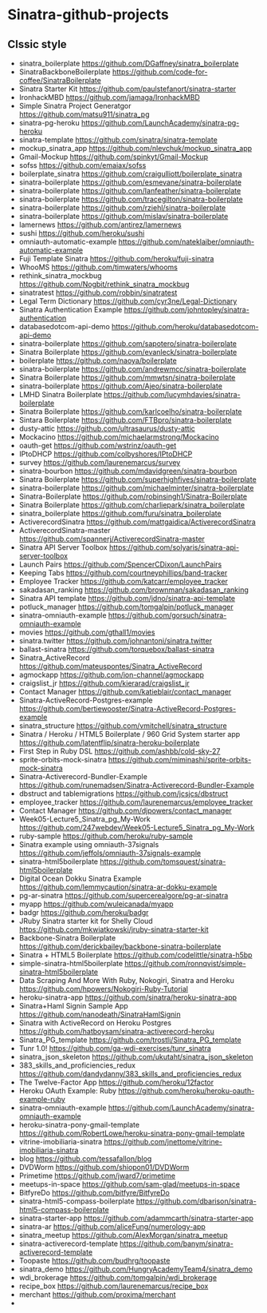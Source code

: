# Sinatra-github-projects

## Clssic style
* sinatra_boilerplate https://github.com/DGaffney/sinatra_boilerplate
* SinatraBackboneBoilerplate https://github.com/code-for-coffee/SinatraBoilerplate
* Sinatra Starter Kit https://github.com/paulstefanort/sinatra-starter
* IronhackMBD https://github.com/jamaga/IronhackMBD
* Simple Sinatra Project Generatgor https://github.com/matsu911/sinatra_pg
* sinatra-pg-heroku https://github.com/LaunchAcademy/sinatra-pg-heroku
* sinatra-template https://github.com/sinatra/sinatra-template
* mockup_sinatra_app https://github.com/nlevchuk/mockup_sinatra_app
* Gmail-Mockup https://github.com/spinkyt/Gmail-Mockup
* sofss https://github.com/emaiax/sofss
* boilerplate_sinatra https://github.com/craigulliott/boilerplate_sinatra
* sinatra-boilerplate https://github.com/esmevane/sinatra-boilerplate
* sinatra-boilerplate https://github.com/Ianfeather/sinatra-boilerplate
* sinatra-boilerplate https://github.com/tracegilton/sinatra-boilerplate
* sinatra-boilerplate https://github.com/rziehl/sinatra-boilerplate
* sinatra-boilerplate https://github.com/mislav/sinatra-boilerplate
* lamernews https://github.com/antirez/lamernews
* sushi https://github.com/heroku/sushi
* omniauth-automatic-example https://github.com/nateklaiber/omniauth-automatic-example
* Fuji Template Sinatra https://github.com/heroku/fuji-sinatra
* WhooMS https://github.com/timwaters/whooms
* rethink_sinatra_mockbug https://github.com/Nogbit/rethink_sinatra_mockbug
* sinatratest https://github.com/robbin/sinatratest
* Legal Term Dictionary https://github.com/cyr3ne/Legal-Dictionary
* Sinatra Authentication Example https://github.com/johntopley/sinatra-authentication
* databasedotcom-api-demo https://github.com/heroku/databasedotcom-api-demo
* sinatra-boilerplate https://github.com/sapotero/sinatra-boilerplate
* Sinatra Boilerplate https://github.com/evanleck/sinatra-boilerplate
* boilerplate https://github.com/naoya/boilerplate
* sinatra-boilerplate https://github.com/andrewmcc/sinatra-boilerplate
* Sinatra Boilerplate https://github.com/mmwtsn/sinatra-boilerplate
* sinatra-boilerplate https://github.com/Ajeo/sinatra-boilerplate
* LMHD Sinatra Boilerplate https://github.com/lucymhdavies/sinatra-boilerplate
* Sinatra Boilerplate https://github.com/karlcoelho/sinatra-boilerplate
* Sintara Boilerplate https://github.com/FTBpro/sinatra-boilerplate
* dusty-attic https://github.com/ultrasaurus/dusty-attic
* Mockacino https://github.com/michaelarmstrong/Mockacino
* oauth-get https://github.com/wstrinz/oauth-get
* IPtoDHCP https://github.com/colbyshores/IPtoDHCP
* survey https://github.com/laurenemarcus/survey
* sinatra-bourbon https://github.com/mdavidgreen/sinatra-bourbon
* Sinatra Boilerplate https://github.com/superhighfives/sinatra-boilerplate
* sinatra-boilerplate https://github.com/michaelminter/sinatra-boilerplate
* Sinatra-Boilerplate https://github.com/robinsingh1/Sinatra-Boilerplate
* Sinatra Boilerplate https://github.com/charliepark/sinatra_boilerplate
* sinatra_boilerplate https://github.com/furu/sinatra_boilerplate
* ActiverecordSinatra https://github.com/mattgaidica/ActiverecordSinatra
* ActiverecordSinatra-master https://github.com/spannerj/ActiverecordSinatra-master
* Sinatra API Server Toolbox https://github.com/solyaris/sinatra-api-server-toolbox
* Launch Pairs https://github.com/SpencerCDixon/LaunchPairs
* Keeping Tabs https://github.com/courtneyphillips/band-tracker
* Employee Tracker https://github.com/katcarr/employee_tracker
* sakadasan_ranking https://github.com/brownman/sakadasan_ranking
* Sinatra API template https://github.com/jdno/sinatra-api-template
* potluck_manager https://github.com/tomgalpin/potluck_manager
* sinatra-omniauth-example https://github.com/gorsuch/sinatra-omniauth-example
* movies https://github.com/gthall1/movies
* sinatra.twitter https://github.com/johnantoni/sinatra.twitter
* ballast-sinatra https://github.com/torquebox/ballast-sinatra
* Sinatra_ActiveRecord https://github.com/mateuspontes/Sinatra_ActiveRecord
* agmockapp https://github.com/ion-channel/agmockapp
* craigslist_jr https://github.com/kierarad/craigslist_jr
* Contact Manager https://github.com/katieblair/contact_manager
* Sinatra-ActiveRecord-Postgres-example https://github.com/bertiewooster/Sinatra-ActiveRecord-Postgres-example
* sinatra_structure https://github.com/vmitchell/sinatra_structure
* Sinatra / Heroku / HTML5 Boilerplate / 960 Grid System starter app https://github.com/latentflip/sinatra-heroku-boilerplate
* First Step in Ruby DSL https://github.com/ashbb/cold-sky-27
* sprite-orbits-mock-sinatra https://github.com/miminashi/sprite-orbits-mock-sinatra
* Sinatra-Activerecord-Bundler-Example https://github.com/runemadsen/Sinatra-Activerecord-Bundler-Example
* dbstruct and tablemigrations https://github.com/jcsjcs/dbstruct
* employee_tracker https://github.com/laurenemarcus/employee_tracker
* Contact Manager https://github.com/djpowers/contact_manager
* Week05-Lecture5_Sinatra_pg_My-Work https://github.com/247webdev/Week05-Lecture5_Sinatra_pg_My-Work
* ruby-sample https://github.com/heroku/ruby-sample
* Sinatra example using omniauth-37signals https://github.com/jeffols/omniauth-37signals-example
* sinatra-html5boilerplate https://github.com/tomsquest/sinatra-html5boilerplate
* Digital Ocean Dokku Sinatra Example https://github.com/lemmycaution/sinatra-ar-dokku-example
* pg-ar-sinatra https://github.com/supercerealgore/pg-ar-sinatra
* myapp https://github.com/wuleicanada/myapp
* badgr https://github.com/heroku/badgr
* JRuby Sinatra starter kit for Shelly Cloud https://github.com/mkwiatkowski/jruby-sinatra-starter-kit
* Backbone-Sinatra Boilerplate https://github.com/derickbailey/backbone-sinatra-boilerplate
* Sinatra + HTML5 Boilerplate https://github.com/codelittle/sinatra-h5bp
* simple-sinatra-html5boilerplate https://github.com/ronnqvist/simple-sinatra-html5boilerplate
* Data Scraping And More With Ruby, Nokogiri, Sinatra and Heroku https://github.com/hpowers/Nokogiri-Ruby-Tutorial
* heroku-sinatra-app https://github.com/sinatra/heroku-sinatra-app
* Sinatra+Haml Signin Sample App https://github.com/nanodeath/SinatraHamlSignin
* Sinatra with ActiveRecord on Heroku Postgres https://github.com/hatboysam/sinatra-activerecord-heroku
* Sinatra_PG_template https://github.com/trostli/Sinatra_PG_template
* Tunr 1.0! https://github.com/ga-wdi-exercises/tunr_sinatra
* sinatra_json_skeleton https://github.com/ukutaht/sinatra_json_skeleton
* 383_skills_and_proficiencies_redux https://github.com/dandydanny/383_skills_and_proficiencies_redux
* The Twelve-Factor App https://github.com/heroku/12factor
* Heroku OAuth Example: Ruby https://github.com/heroku/heroku-oauth-example-ruby
* sinatra-omniauth-example https://github.com/LaunchAcademy/sinatra-omniauth-example
* heroku-sinatra-pony-gmail-template https://github.com/RobertLowe/heroku-sinatra-pony-gmail-template
* vitrine-imobiliaria-sinatra https://github.com/jnettome/vitrine-imobiliaria-sinatra
* blog https://github.com/tessafallon/blog
* DVDWorm https://github.com/shiopon01/DVDWorm
* Primetime https://github.com/jward7/primetime
* meetups-in-space https://github.com/sam-glad/meetups-in-space
* BitfyreDo https://github.com/bitfyre/BitfyreDo
* sinatra-html5-compass-boilerplate https://github.com/dbarison/sinatra-html5-compass-boilerplate
* sinatra-starter-app https://github.com/adammcarth/sinatra-starter-app
* sinatra-ar https://github.com/aliceFung/numerology-app
* sinatra_meetup https://github.com/AlexMorgan/sinatra_meetup
* sinatra-activerecord-template https://github.com/banym/sinatra-activerecord-template
* Toopaste  https://github.com/budhrg/toopaste
* sinatra_demo https://github.com/HungryAcademyTeam4/sinatra_demo
* wdi_brokerage https://github.com/tomgalpin/wdi_brokerage
* recipe_box https://github.com/laurenemarcus/recipe_box
* merchant https://github.com/proxima/merchant
* 
